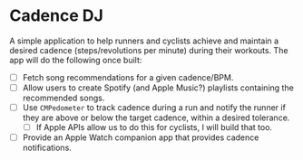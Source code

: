 # Cadence DJ

A simple application to help runners and cyclists achieve and maintain a desired cadence (steps/revolutions per minute) during their workouts.
The app will do the following once built:
- [ ] Fetch song recommendations for a given cadence/BPM.
- [ ] Allow users to create Spotify (and Apple Music?) playlists containing the recommended songs.
- [ ] Use `CMPedometer` to track cadence during a run and notify the runner if they are above or below the target cadence, within a desired tolerance.
  - [ ] If Apple APIs allow us to do this for cyclists, I will build that too.
- [ ] Provide an Apple Watch companion app that provides cadence notifications.

